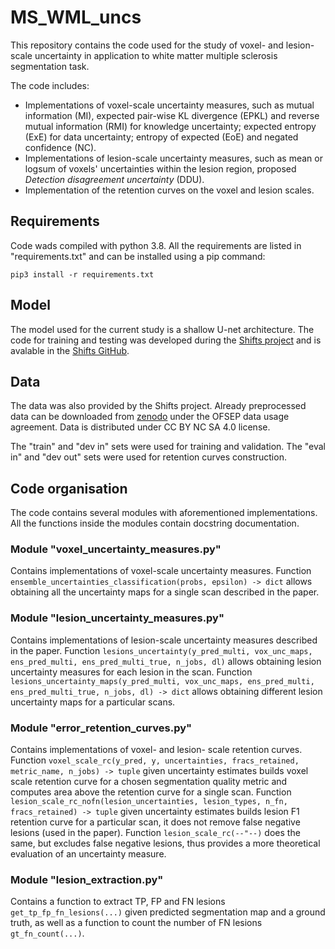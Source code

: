 # MS_WML_uncs
This repository contains the code used for the study of voxel- and lesion- scale uncertainty in application to 
white matter multiple sclerosis segmentation task. 

The code includes:
* Implementations of voxel-scale uncertainty measures, such as mutual information (MI), expected pair-wise KL divergence (EPKL) and reverse mutual information (RMI) for knowledge uncertainty; expected entropy (ExE) for data uncertainty; entropy of expected (EoE) and negated confidence (NC).
* Implementations of lesion-scale uncertainty measures, such as mean or logsum of voxels' uncertainties within the lesion region, proposed _Detection disagreement uncertainty_ (DDU).
* Implementation of the retention curves on the voxel and lesion scales.

Requirements
---

Code wads compiled with python 3.8. All the requirements are listed in "requirements.txt" and can be installed using a pip command:

```commandline
pip3 install -r requirements.txt
```

Model
----

The model used for the current study is a shallow U-net architecture. The code for training and testing was developed during the [Shifts project](https://shifts.ai/) and is avalable in the [Shifts GitHub](https://github.com/Shifts-Project/shifts/tree/main/mswml).

Data
----

The data was also provided by the Shifts project. Already preprocessed data can be downloaded from [zenodo](https://zenodo.org/record/7051658) under the OFSEP data usage agreement. Data is distributed under CC BY NC SA 4.0 license.

The "train" and "dev in" sets were used for training and validation. The "eval in" and "dev out" sets were used for retention curves construction.

Code organisation
----

The code contains several modules with aforementioned implementations. All the functions inside the modules contain docstring documentation.

### Module "voxel_uncertainty_measures.py"

Contains implementations of voxel-scale uncertainty measures. Function
`ensemble_uncertainties_classification(probs, epsilon) -> dict` allows obtaining 
all the uncertainty maps for a single scan described in the paper.

### Module "lesion_uncertainty_measures.py"

Contains implementations of lesion-scale uncertainty measures described in the paper. Function 
`lesions_uncertainty(y_pred_multi, vox_unc_maps, ens_pred_multi, ens_pred_multi_true, n_jobs, dl)` allows obtaining
lesion uncertainty measures for each lesion in the scan. Function `lesions_uncertainty_maps(y_pred_multi, vox_unc_maps, ens_pred_multi, ens_pred_multi_true, n_jobs, dl) -> dict` allows obtaining
different lesion uncertainty maps for a particular scans.

### Module "error_retention_curves.py"

Contains implementations of voxel- and lesion- scale retention curves.
Function `voxel_scale_rc(y_pred, y, uncertainties, fracs_retained, metric_name, n_jobs) -> tuple` given uncertainty estimates builds voxel scale retention curve for a chosen segmentation quality metric and computes area above the retention curve for a single scan.
Function `lesion_scale_rc_nofn(lesion_uncertainties, lesion_types, n_fn, fracs_retained) -> tuple` given uncertainty estimates builds lesion F1 retention curve for a particular scan, it does not remove false negative lesions (used in the paper).
Function `lesion_scale_rc(--"--)` does the same, but excludes false negative lesions, thus provides a more theoretical evaluation of an uncertainty measure.

### Module "lesion_extraction.py"

Contains a function to extract TP, FP and FN lesions `get_tp_fp_fn_lesions(...)` given predicted segmentation map and a ground truth, 
as well as a function to count the number of FN lesions `gt_fn_count(...)`.
